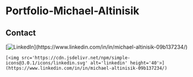 # Portfolio-Michael-Altinisik

<div>
    <h2>Contact</h2>
</div>
[<img src="https://img.shields.io/badge/LinkedIn-blue?style=for-the-badge&logo=linkedin&logoColor=white" alt="LinkedIn"/>](https://www.linkedin.com/in/in/michael-altinisik-09b137234/)

    [<img src='https://cdn.jsdelivr.net/npm/simple-icons@3.0.1/icons/linkedin.svg' alt='linkedin' height='40'>](https://www.linkedin.com/in/in/michael-altinisik-09b137234/) 

 



